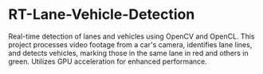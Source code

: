 # RT-Lane-Vehicle-Detection
Real-time detection of lanes and vehicles using OpenCV and OpenCL. This project processes video footage from a car's camera, identifies lane lines, and detects vehicles, marking those in the same lane in red and others in green. Utilizes GPU acceleration for enhanced performance.
